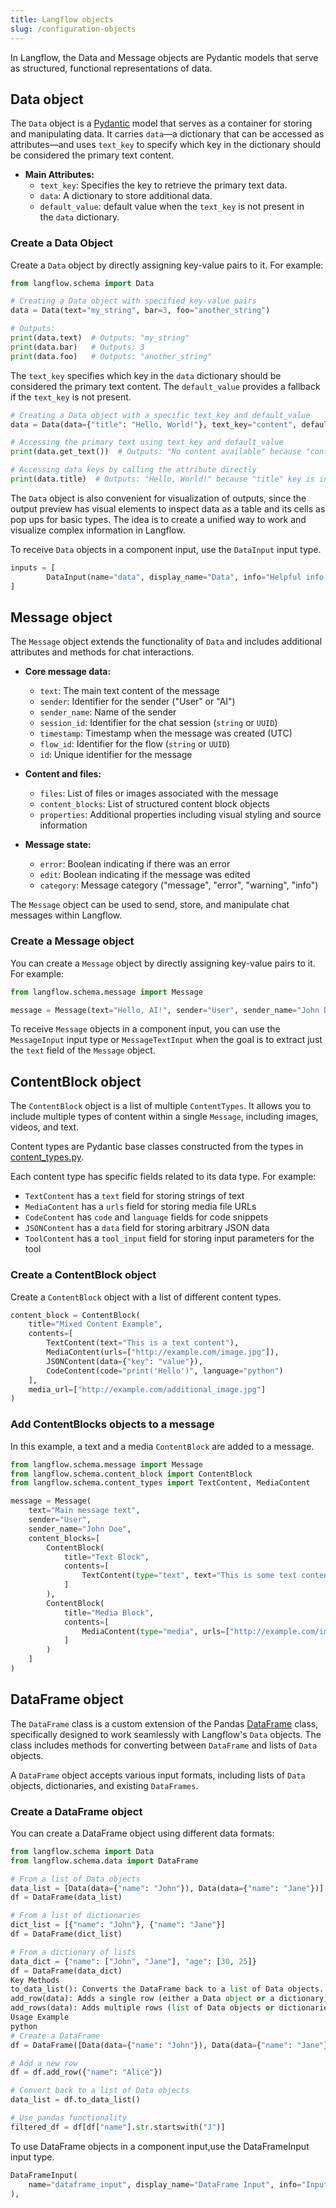 ```yaml
---
title: Langflow objects
slug: /configuration-objects
---
```


In Langflow, the Data and Message objects are Pydantic models that serve as structured, functional representations of data.

## Data object

The `Data` object is a [Pydantic](https://docs.pydantic.dev/latest/api/base_model/) model that serves as a container for storing and manipulating data. It carries `data`—a dictionary that can be accessed as attributes—and uses `text_key` to specify which key in the dictionary should be considered the primary text content.

- **Main Attributes:**
  - `text_key`: Specifies the key to retrieve the primary text data.
  - `data`: A dictionary to store additional data.
  - `default_value`: default value when the `text_key` is not present in the `data` dictionary.

### Create a Data Object

Create a `Data` object by directly assigning key-value pairs to it. For example:

```python
from langflow.schema import Data

# Creating a Data object with specified key-value pairs
data = Data(text="my_string", bar=3, foo="another_string")

# Outputs:
print(data.text)  # Outputs: "my_string"
print(data.bar)   # Outputs: 3
print(data.foo)   # Outputs: "another_string"
```

The `text_key` specifies which key in the `data` dictionary should be considered the primary text content. The `default_value` provides a fallback if the `text_key` is not present.

```python
# Creating a Data object with a specific text_key and default_value
data = Data(data={"title": "Hello, World!"}, text_key="content", default_value="No content available")

# Accessing the primary text using text_key and default_value
print(data.get_text())  # Outputs: "No content available" because "content" key is not in the data dictionary

# Accessing data keys by calling the attribute directly
print(data.title)  # Outputs: "Hello, World!" because "title" key is in the data dictionary
```

The `Data` object is also convenient for visualization of outputs, since the output preview has visual elements to inspect data as a table and its cells as pop ups for basic types. The idea is to create a unified way to work and visualize complex information in Langflow.

To receive `Data` objects in a component input, use the `DataInput` input type.

```python
inputs = [
        DataInput(name="data", display_name="Data", info="Helpful info about the incoming data object.", is_list=True),
]
```

## Message object

The `Message` object extends the functionality of `Data` and includes additional attributes and methods for chat interactions.

- **Core message data:**

  - `text`: The main text content of the message
  - `sender`: Identifier for the sender ("User" or "AI")
  - `sender_name`: Name of the sender
  - `session_id`: Identifier for the chat session (`string` or `UUID`)
  - `timestamp`: Timestamp when the message was created (UTC)
  - `flow_id`: Identifier for the flow (`string` or `UUID`)
  - `id`: Unique identifier for the message

- **Content and files:**

  - `files`: List of files or images associated with the message
  - `content_blocks`: List of structured content block objects
  - `properties`: Additional properties including visual styling and source information

- **Message state:**
  - `error`: Boolean indicating if there was an error
  - `edit`: Boolean indicating if the message was edited
  - `category`: Message category ("message", "error", "warning", "info")

The `Message` object can be used to send, store, and manipulate chat messages within Langflow.

### Create a Message object

You can create a `Message` object by directly assigning key-value pairs to it. For example:

```python
from langflow.schema.message import Message

message = Message(text="Hello, AI!", sender="User", sender_name="John Doe")
```

To receive `Message` objects in a component input, you can use the `MessageInput` input type or `MessageTextInput` when the goal is to extract just the `text` field of the `Message` object.

## ContentBlock object

The `ContentBlock` object is a list of multiple `ContentTypes`. It allows you to include multiple types of content within a single `Message`, including images, videos, and text.

Content types are Pydantic base classes constructed from the types in [content_types.py](https://github.com/langflow-ai/langflow/blob/main/src/backend/base/langflow/schema/content_types.py).

Each content type has specific fields related to its data type. For example:

* `TextContent` has a `text` field for storing strings of text
* `MediaContent` has a `urls` field for storing media file URLs
* `CodeContent` has `code` and `language` fields for code snippets
* `JSONContent` has a `data` field for storing arbitrary JSON data
* `ToolContent` has a `tool_input` field for storing input parameters for the tool

### Create a ContentBlock object

Create a `ContentBlock` object with a list of different content types.

```python
content_block = ContentBlock(
    title="Mixed Content Example",
    contents=[
        TextContent(text="This is a text content"),
        MediaContent(urls=["http://example.com/image.jpg"]),
        JSONContent(data={"key": "value"}),
        CodeContent(code="print('Hello')", language="python")
    ],
    media_url=["http://example.com/additional_image.jpg"]
)
```

### Add ContentBlocks objects to a message

In this example, a text and a media `ContentBlock` are added to a message.

```python
from langflow.schema.message import Message
from langflow.schema.content_block import ContentBlock
from langflow.schema.content_types import TextContent, MediaContent

message = Message(
    text="Main message text",
    sender="User",
    sender_name="John Doe",
    content_blocks=[
        ContentBlock(
            title="Text Block",
            contents=[
                TextContent(type="text", text="This is some text content")
            ]
        ),
        ContentBlock(
            title="Media Block",
            contents=[
                MediaContent(type="media", urls=["http://example.com/image.jpg"])
            ]
        )
    ]
)
```

## DataFrame object

The `DataFrame` class is a custom extension of the Pandas [DataFrame](https://pandas.pydata.org/docs/reference/api/pandas.DataFrame.html) class, specifically designed to work seamlessly with Langflow's `Data` objects. The class includes methods for converting between `DataFrame` and lists of `Data` objects.

A `DataFrame` object accepts various input formats, including lists of `Data` objects, dictionaries, and existing `DataFrames`.

### Create a DataFrame object

You can create a DataFrame object using different data formats:

```python
from langflow.schema import Data
from langflow.schema.data import DataFrame

# From a list of Data objects
data_list = [Data(data={"name": "John"}), Data(data={"name": "Jane"})]
df = DataFrame(data_list)

# From a list of dictionaries
dict_list = [{"name": "John"}, {"name": "Jane"}]
df = DataFrame(dict_list)

# From a dictionary of lists
data_dict = {"name": ["John", "Jane"], "age": [30, 25]}
df = DataFrame(data_dict)
Key Methods
to_data_list(): Converts the DataFrame back to a list of Data objects.
add_row(data): Adds a single row (either a Data object or a dictionary) to the DataFrame.
add_rows(data): Adds multiple rows (list of Data objects or dictionaries) to the DataFrame.
Usage Example
python
# Create a DataFrame
df = DataFrame([Data(data={"name": "John"}), Data(data={"name": "Jane"})])

# Add a new row
df = df.add_row({"name": "Alice"})

# Convert back to a list of Data objects
data_list = df.to_data_list()

# Use pandas functionality
filtered_df = df[df["name"].str.startswith("J")]
```

To use DataFrame objects in a component input,use the DataFrameInput input type.

```python
DataFrameInput(
    name="dataframe_input", display_name="DataFrame Input", info="Input for DataFrame objects.", tool_mode=True
),
```

